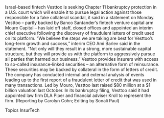 Israel-based fintech Vesttoo is seeking Chapter 11 bankruptcy protection in a U.S. court which will enable it to pursue legal action against those responsible for a fake collateral scandal, it said in a statement on Monday.
Vesttoo – partly backed by Banco Santander’s fintech venture capital arm Mouro Capital – has laid off staff, closed offices and appointed an interim chief executive following the discovery of fraudulent letters of credit used on its platform.
“We believe the steps we are taking are best for Vesttoo’s long-term growth and success,” interim CEO Ami Barlev said in the statement.
“Not only will they result in a strong, more sustainable capital structure, but they will provide us with the platform to aggressively pursue all parties that harmed our business.”
Vesttoo provides insurers with access to so-called insurance-linked securities – an alternative form of reinsurance. These securities may be backed by collateral in the form of letters of credit.
The company has conducted internal and external analysis of events leading up to the first report of a fraudulent letter of credit that was used in many transactions.
Led by Mouro, Vesttoo last raised $80 million at a $1 billion valuation last October.
In its bankruptcy filing, Vesttoo said it had appointed law firm DLA Piper and financial adviser Kroll to represent the firm.
(Reporting by Carolyn Cohn; Editing by Sonali Paul)

Topics
InsurTech
